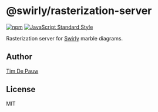 # @swirly/rasterization-server

[![npm](https://img.shields.io/npm/v/@swirly/rasterization-server.svg)](https://www.npmjs.com/package/@swirly/rasterization-server) [![JavaScript Standard Style](https://img.shields.io/badge/code%20style-standard-brightgreen.svg)](https://standardjs.com)

Rasterization server for [Swirly](https://github.com/timdp/swirly) marble diagrams.

## Author

[Tim De Pauw](https://tmdpw.eu)

## License

MIT
